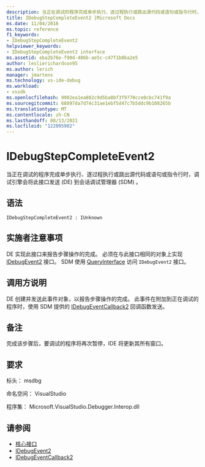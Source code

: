 ```yaml
---
description: 当正在调试的程序完成单步执行、逐过程执行或跳出源代码或语句或指令行时，调试引擎会将此接口发送 (DE) 到会话调试管理器 (SDM) 。
title: IDebugStepCompleteEvent2 |Microsoft Docs
ms.date: 11/04/2016
ms.topic: reference
f1_keywords:
- IDebugStepCompleteEvent2
helpviewer_keywords:
- IDebugStepCompleteEvent2 interface
ms.assetid: eba2b76e-f90d-486b-ae5c-c47f1b8ba2e5
author: leslierichardson95
ms.author: lerich
manager: jmartens
ms.technology: vs-ide-debug
ms.workload:
- vssdk
ms.openlocfilehash: 9902ea1ea882c9d5ba0bf3f9770cce0cbc741f9a
ms.sourcegitcommit: 68897da7d74c31ae1ebf5d47c7b5ddc9b108265b
ms.translationtype: MT
ms.contentlocale: zh-CN
ms.lasthandoff: 08/13/2021
ms.locfileid: "122095902"
---
```

# <a name="idebugstepcompleteevent2"></a>IDebugStepCompleteEvent2
当正在调试的程序完成单步执行、逐过程执行或跳出源代码或语句或指令行时，调试引擎会将此接口发送 (DE) 到会话调试管理器 (SDM) 。

## <a name="syntax"></a>语法

```
IDebugStepCompleteEvent2 : IUnknown
```

## <a name="notes-for-implementers"></a>实施者注意事项
 DE 实现此接口来报告步骤操作的完成。 必须在与此接口相同的对象上实现 [IDebugEvent2](../../../extensibility/debugger/reference/idebugevent2.md) 接口。 SDM 使用 [QueryInterface](/cpp/atl/queryinterface) 访问 `IDebugEvent2` 接口。

## <a name="notes-for-callers"></a>调用方说明
 DE 创建并发送此事件对象，以报告步骤操作的完成。 此事件在附加到正在调试的程序时，使用 SDM 提供的 [IDebugEventCallback2](../../../extensibility/debugger/reference/idebugeventcallback2.md) 回调函数发送。

## <a name="remarks"></a>备注
 完成该步骤后，要调试的程序将再次暂停，IDE 将更新其所有窗口。

## <a name="requirements"></a>要求
 标头： msdbg

 命名空间： VisualStudio

 程序集： Microsoft.VisualStudio.Debugger.Interop.dll

## <a name="see-also"></a>请参阅
- [核心接口](../../../extensibility/debugger/reference/core-interfaces.md)
- [IDebugEvent2](../../../extensibility/debugger/reference/idebugevent2.md)
- [IDebugEventCallback2](../../../extensibility/debugger/reference/idebugeventcallback2.md)
